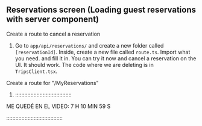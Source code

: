 ## Reservations screen (Loading guest reservations with server component)

Create a route to cancel a reservation

1. Go to `app/api/reservations/` and create a new folder called `[reservationId]`. Inside, create a new file called `route.ts`. Import what you need. and fill it in. You can try it now and cancel a reservation on the UI. It should work. The code where we are deleting is in `TripsClient.tsx`.

Create a route for "/MyReservations"

1.  :::::::::::::::::::::::::::::::::::::

ME QUEDÉ EN EL VIDEO: 7 H 10 MIN 59 S

:::::::::::::::::::::::::::::::::::::
